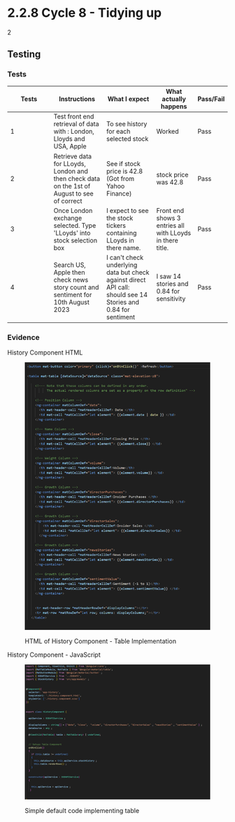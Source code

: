 # 2.2.8 Cycle 8 - Tidying up

2

## Testing



### Tests

<table><thead><tr><th width="85">Tests</th><th>Instructions</th><th>What I expect</th><th>What actually happens</th><th>Pass/Fail</th></tr></thead><tbody><tr><td>1</td><td>Test front end retrieval of data with : London, Lloyds  and USA, Apple</td><td>To see history for each selected stock</td><td>Worked</td><td>Pass</td></tr><tr><td>2</td><td>Retrieve data for LLoyds, London and then check data on the 1st of August to see of correct</td><td>See if stock price is 42.8 (Got from Yahoo Finance)</td><td>stock price was 42.8</td><td>Pass</td></tr><tr><td>3</td><td>Once London exchange selected. Type 'LLoyds' into stock selection box</td><td>I expect to see the stock tickers containing LLoyds in there name.</td><td>Front end shows 3 entries all with LLoyds in there title.</td><td>Pass</td></tr><tr><td>4</td><td>Search US, Apple then check news story count and sentiment for 10th August 2023</td><td>I can't check underlying data but check against direct API call: should see 14 Stories and 0.84 for sentiment</td><td>I saw 14 stories and 0.84 for sensitivity</td><td>Pass</td></tr></tbody></table>

### Evidence

History Component HTML&#x20;

<figure><img src="../.gitbook/assets/image (17).png" alt=""><figcaption><p>HTML of History Component - Table Implementation</p></figcaption></figure>

History Component - JavaScript

<figure><img src="../.gitbook/assets/image (18).png" alt=""><figcaption><p>Simple default code implementing table</p></figcaption></figure>
